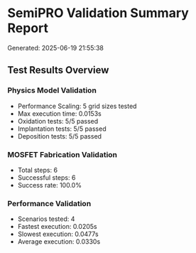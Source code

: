 
# SemiPRO Validation Summary Report
Generated: 2025-06-19 21:55:38

## Test Results Overview

### Physics Model Validation
- Performance Scaling: 5 grid sizes tested
- Max execution time: 0.0153s
- Oxidation tests: 5/5 passed
- Implantation tests: 5/5 passed
- Deposition tests: 5/5 passed

### MOSFET Fabrication Validation
- Total steps: 6
- Successful steps: 6
- Success rate: 100.0%

### Performance Validation
- Scenarios tested: 4
- Fastest execution: 0.0205s
- Slowest execution: 0.0477s
- Average execution: 0.0330s
